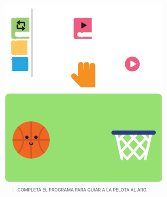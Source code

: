 <div class="mu-kindergarten-context-image-slides">
  <img src="https://raw.githubusercontent.com/MumukiProject/mumuki-guia-gobstones-repeticion-kinder/master/assets/tutorial3_4_1609952666781.svg" alt="Construcción de un programa con repetición" class="active">
  <img src="https://raw.githubusercontent.com/MumukiProject/mumuki-guia-gobstones-primeros-programas-kinder/master/assets/escena_basquet_1604428143352.svg" alt="La pelota va al aro">
</div>

<gs-toolbox toolbox-url="https://raw.githubusercontent.com/MumukiProject/mumuki-guia-gobstones-repeticion-kinder/master/assets/toolbox_1609344291928.xml"></gs-toolbox>

<gs-attire attire-url="https://raw.githubusercontent.com/MumukiProject/mumuki-guia-gobstones-primeros-programas-kinder/master/assets/attires/config_1604610873423.json"></gs-attire>

> COMPLETÁ EL PROGRAMA PARA GUIAR A LA PELOTA AL ARO.